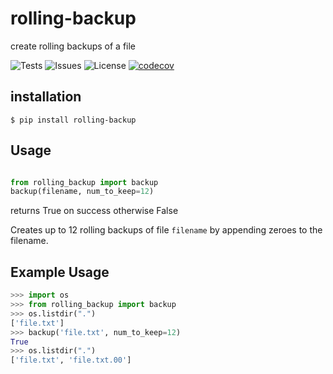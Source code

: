 # rolling-backup
create rolling backups of a file

![Tests](https://github.com/RSabet/rolling-backup/actions/workflows/test.yml/badge.svg)
![Issues](https://img.shields.io/github/issues/RSabet/rolling-backup)
![License](https://img.shields.io/github/license/RSabet/rolling-backup)
[![codecov](https://codecov.io/gh/RSabet/rolling-backup/branch/main/graph/badge.svg?token=85XWRBNF9T)](https://codecov.io/gh/RSabet/rolling-backup)
## installation
``` 
$ pip install rolling-backup
```

## Usage

```python

from rolling_backup import backup
backup(filename, num_to_keep=12)

```
returns True on success otherwise False

Creates up to 12 rolling backups of file `filename` by appending zeroes to the filename.

## Example Usage
```python
>>> import os
>>> from rolling_backup import backup
>>> os.listdir(".")
['file.txt']
>>> backup('file.txt', num_to_keep=12)
True
>>> os.listdir(".")
['file.txt', 'file.txt.00']
```